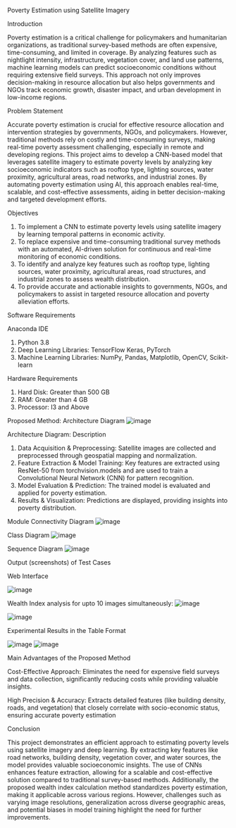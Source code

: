 Poverty Estimation using Satellite Imagery

Introduction

Poverty estimation is a critical challenge for policymakers and humanitarian organizations, as traditional survey-based methods are often expensive, time-consuming, and limited in coverage.
By analyzing features such as nightlight intensity, infrastructure, vegetation cover, and land use patterns, machine learning models can predict socioeconomic conditions without requiring extensive field surveys. 
This approach not only improves decision-making in resource allocation but also helps governments and NGOs track economic growth, disaster impact, and urban development in low-income regions.

Problem Statement

Accurate poverty estimation is crucial for effective resource allocation and intervention strategies by governments, NGOs, and policymakers. However, traditional methods rely on costly and time-consuming surveys, making real-time poverty assessment challenging, especially in remote and developing regions. This project aims to develop a CNN-based model that leverages satellite imagery to estimate poverty levels by analyzing key socioeconomic indicators such as rooftop type, lighting sources, water proximity, agricultural areas, road networks, and industrial zones. By automating poverty estimation using AI, this approach enables real-time, scalable, and cost-effective assessments, aiding in better decision-making and targeted development efforts.


Objectives
1. To implement a CNN to estimate poverty levels using satellite imagery by learning temporal patterns in economic activity.
2. To  replace expensive and time-consuming traditional survey methods with an automated, AI-driven solution for continuous and real-time monitoring of economic conditions.
3. To identify and analyze key features such as rooftop type, lighting sources, water proximity, agricultural areas, road structures, and industrial zones to assess wealth distribution.
4. To provide accurate and actionable insights to governments, NGOs, and policymakers to assist in targeted resource allocation and poverty alleviation efforts.

Software Requirements

Anaconda IDE
1. Python 3.8
2. Deep Learning Libraries: TensorFlow Keras, PyTorch
3. Machine Learning Libraries: NumPy, Pandas, Matplotlib, OpenCV, Scikit-learn

Hardware Requirements

1. Hard Disk: Greater than 500 GB
2. RAM: Greater than 4 GB
3. Processor: I3 and Above

Proposed Method: Architecture Diagram
![image](https://github.com/user-attachments/assets/583cb7ca-1e79-4543-9091-4335b8105737)

Architecture Diagram: Description

1. Data Acquisition & Preprocessing: Satellite images are collected and preprocessed through geospatial mapping and normalization.
2. Feature Extraction & Model Training: Key features are extracted using ResNet-50 from torchvision.models and are used to train a Convolutional Neural Network (CNN) for pattern recognition.
3. Model Evaluation & Prediction: The trained model is evaluated and applied for poverty estimation.
4. Results & Visualization: Predictions are displayed, providing insights into poverty distribution.

Module Connectivity Diagram
![image](https://github.com/user-attachments/assets/163cc616-86bf-4a02-98b4-99194cdb4b93)

Class Diagram
![image](https://github.com/user-attachments/assets/c55a7c7f-0f05-4d6f-a0e7-1152e99fc5cc)

Sequence Diagram
![image](https://github.com/user-attachments/assets/7f26ad49-1951-4ae6-ad21-740a4b660021)



Output (screenshots) of Test Cases

Web Interface

![image](https://github.com/user-attachments/assets/a8760b82-51c5-4e87-ad23-535ab48bed89)

Wealth Index analysis for upto 10 images simultaneously:
![image](https://github.com/user-attachments/assets/82496bdc-3bb9-4384-9e0e-d22d5d3cbc60)

![image](https://github.com/user-attachments/assets/bcb9d942-2c75-429a-addc-aef5a4fc1b30)

   
Experimental Results in the Table Format

![image](https://github.com/user-attachments/assets/1bc55aea-9561-4321-ab12-99d1105c970c)
![image](https://github.com/user-attachments/assets/0de66873-feaf-459d-9e70-948b930ee57a)


Main Advantages of the Proposed Method

Cost-Effective Approach: Eliminates the need for expensive field surveys and data collection, significantly reducing costs while providing valuable insights.

High Precision & Accuracy: Extracts detailed features (like building density, roads, and vegetation) that closely correlate with socio-economic status, ensuring accurate poverty estimation


Conclusion

This project demonstrates an efficient approach to estimating poverty levels using satellite imagery and deep learning. By extracting key features like road networks, building density, vegetation cover, and water sources, the model provides valuable socioeconomic insights. The use of CNNs enhances feature extraction, allowing for a scalable and cost-effective solution compared to traditional survey-based methods. Additionally, the proposed wealth index calculation method standardizes poverty estimation, making it applicable across various regions. However, challenges such as varying image resolutions, generalization across diverse geographic areas, and potential biases in model training highlight the need for further improvements. 





